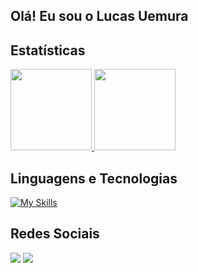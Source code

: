  ## Olá! Eu sou o Lucas Uemura

 ## Estatísticas
<div>
  <a href="https://github.com/lucasuemura">
    <img height="130em" src="https://github-readme-stats.vercel.app/api?username=lucasuemura&show_icons=true&theme=onedark&include_all_commits=true&count_private=true"/>
    <img height="130em" src="https://github-readme-stats.vercel.app/api/top-langs/?username=lucasuemura&layout=compact&langs_count=16&theme=onedark"/>
  </a>
</div>

## Linguagens e Tecnologias
[![My Skills](https://skillicons.dev/icons?i=html,css,js,ae,pr,ps,blender)](https://skillicons.dev)

## Redes Sociais
<div>
  <!--<a href="https://www.instagram.com/_lucasuemura/" target="_blank"><img src="https://img.shields.io/badge/-Instagram-%23E4405F?style=for-the-badge&logo=instagram&logoColor=white" target="_blank"></a>--!>
 
  <a href="https://www.linkedin.com/in/lucasuemura" target="_blank"><img src="https://img.shields.io/badge/-LinkedIn-%230077B5?style=for-the-badge&logo=linkedin&logoColor=white" target="_blank"></a>
  <a href="mailto:lucas.eiuemura@gmail.com"><img src="https://img.shields.io/badge/-Gmail-%23333?style=for-the-badge&logo=gmail&logoColor=white" target="_blank"></a>
</div>

